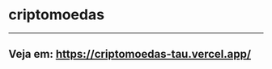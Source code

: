# criptomoedas
-------------------------------------
Veja em: https://criptomoedas-tau.vercel.app/
-------------------------------------
